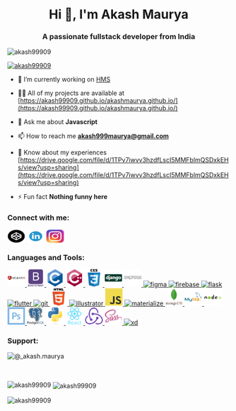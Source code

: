 <h1 align="center">Hi 👋, I'm Akash Maurya</h1>
<h3 align="center">A passionate fullstack developer from India</h3>

<p align="left"> <img src="https://komarev.com/ghpvc/?username=akash99909&label=Profile%20views&color=0e75b6&style=flat" alt="akash99909" /> </p>

<p align="left"> <a href="https://github.com/ryo-ma/github-profile-trophy"><img src="https://github-profile-trophy.vercel.app/?username=akash99909" alt="akash99909" /></a> </p>

- 🔭 I’m currently working on [HMS](https://github.com/akash99909/Django---Hotel-Management-System)

- 👨‍💻 All of my projects are available at [https://akash99909.github.io/akashmaurya.github.io/](https://akash99909.github.io/akashmaurya.github.io/)

- 💬 Ask me about **Javascript**

- 📫 How to reach me **akash999maurya@gmail.com**

- 📄 Know about my experiences [https://drive.google.com/file/d/1TPv7iwvv3hzdfLscI5MMFblmQSDxkEHs/view?usp=sharing](https://drive.google.com/file/d/1TPv7iwvv3hzdfLscI5MMFblmQSDxkEHs/view?usp=sharing)

- ⚡ Fun fact **Nothing funny here**

<h3 align="left">Connect with me:</h3>
<p align="left">
<a href="https://codepen.io/akash99909" target="blank"><img align="center" src="https://github.com/akash99909/akash99909/blob/main/download1.png?raw=true" alt="akash99909" height="30" width="40" /></a>
<a href="https://linkedin.com/in/akash-maurya-a10431175" target="blank"><img align="center" src="https://github.com/akash99909/akash99909/blob/main/download2.png?raw=true" alt="akash-maurya-a10431175" height="30" width="40" /></a>
<a href="https://instagram.com/_akash.maurya" target="blank"><img align="center" src="https://github.com/akash99909/akash99909/blob/main/download3.jpg?raw=true" alt="_akash.maurya" height="30" width="40" /></a>
</p>

<h3 align="left">Languages and Tools:</h3>
<p align="left"> <a href="https://angular.io" target="_blank"> <img src="https://raw.githubusercontent.com/devicons/devicon/master/icons/angularjs/angularjs-original-wordmark.svg" alt="angularjs" width="40" height="40"/> </a> <a href="https://getbootstrap.com" target="_blank"> <img src="https://raw.githubusercontent.com/devicons/devicon/master/icons/bootstrap/bootstrap-plain-wordmark.svg" alt="bootstrap" width="40" height="40"/> </a> <a href="https://www.cprogramming.com/" target="_blank"> <img src="https://raw.githubusercontent.com/devicons/devicon/master/icons/c/c-original.svg" alt="c" width="40" height="40"/> </a> <a href="https://www.w3schools.com/cpp/" target="_blank"> <img src="https://raw.githubusercontent.com/devicons/devicon/master/icons/cplusplus/cplusplus-original.svg" alt="cplusplus" width="40" height="40"/> </a> <a href="https://www.w3schools.com/css/" target="_blank"> <img src="https://raw.githubusercontent.com/devicons/devicon/master/icons/css3/css3-original-wordmark.svg" alt="css3" width="40" height="40"/> </a> <a href="https://www.djangoproject.com/" target="_blank"> <img src="https://raw.githubusercontent.com/devicons/devicon/master/icons/django/django-original.svg" alt="django" width="40" height="40"/> </a> <a href="https://expressjs.com" target="_blank"> <img src="https://raw.githubusercontent.com/devicons/devicon/master/icons/express/express-original-wordmark.svg" alt="express" width="40" height="40"/> </a> <a href="https://www.figma.com/" target="_blank"> <img src="https://www.vectorlogo.zone/logos/figma/figma-icon.svg" alt="figma" width="40" height="40"/> </a> <a href="https://firebase.google.com/" target="_blank"> <img src="https://www.vectorlogo.zone/logos/firebase/firebase-icon.svg" alt="firebase" width="40" height="40"/> </a> <a href="https://flask.palletsprojects.com/" target="_blank"> <img src="https://www.vectorlogo.zone/logos/pocoo_flask/pocoo_flask-icon.svg" alt="flask" width="40" height="40"/> </a> <a href="https://flutter.dev" target="_blank"> <img src="https://www.vectorlogo.zone/logos/flutterio/flutterio-icon.svg" alt="flutter" width="40" height="40"/> </a> <a href="https://git-scm.com/" target="_blank"> <img src="https://www.vectorlogo.zone/logos/git-scm/git-scm-icon.svg" alt="git" width="40" height="40"/> </a> <a href="https://www.w3.org/html/" target="_blank"> <img src="https://raw.githubusercontent.com/devicons/devicon/master/icons/html5/html5-original-wordmark.svg" alt="html5" width="40" height="40"/> </a> <a href="https://www.adobe.com/in/products/illustrator.html" target="_blank"> <img src="https://www.vectorlogo.zone/logos/adobe_illustrator/adobe_illustrator-icon.svg" alt="illustrator" width="40" height="40"/> </a> <a href="https://developer.mozilla.org/en-US/docs/Web/JavaScript" target="_blank"> <img src="https://raw.githubusercontent.com/devicons/devicon/master/icons/javascript/javascript-original.svg" alt="javascript" width="40" height="40"/> </a> <a href="https://materializecss.com/" target="_blank"> <img src="https://raw.githubusercontent.com/prplx/svg-logos/5585531d45d294869c4eaab4d7cf2e9c167710a9/svg/materialize.svg" alt="materialize" width="40" height="40"/> </a> <a href="https://www.mongodb.com/" target="_blank"> <img src="https://raw.githubusercontent.com/devicons/devicon/master/icons/mongodb/mongodb-original-wordmark.svg" alt="mongodb" width="40" height="40"/> </a> <a href="https://www.mysql.com/" target="_blank"> <img src="https://raw.githubusercontent.com/devicons/devicon/master/icons/mysql/mysql-original-wordmark.svg" alt="mysql" width="40" height="40"/> </a> <a href="https://nodejs.org" target="_blank"> <img src="https://raw.githubusercontent.com/devicons/devicon/master/icons/nodejs/nodejs-original-wordmark.svg" alt="nodejs" width="40" height="40"/> </a> <a href="https://www.photoshop.com/en" target="_blank"> <img src="https://raw.githubusercontent.com/devicons/devicon/master/icons/photoshop/photoshop-line.svg" alt="photoshop" width="40" height="40"/> </a> <a href="https://www.postgresql.org" target="_blank"> <img src="https://raw.githubusercontent.com/devicons/devicon/master/icons/postgresql/postgresql-original-wordmark.svg" alt="postgresql" width="40" height="40"/> </a> <a href="https://www.python.org" target="_blank"> <img src="https://raw.githubusercontent.com/devicons/devicon/master/icons/python/python-original.svg" alt="python" width="40" height="40"/> </a> <a href="https://reactjs.org/" target="_blank"> <img src="https://raw.githubusercontent.com/devicons/devicon/master/icons/react/react-original-wordmark.svg" alt="react" width="40" height="40"/> </a> <a href="https://redux.js.org" target="_blank"> <img src="https://raw.githubusercontent.com/devicons/devicon/master/icons/redux/redux-original.svg" alt="redux" width="40" height="40"/> </a> <a href="https://sass-lang.com" target="_blank"> <img src="https://raw.githubusercontent.com/devicons/devicon/master/icons/sass/sass-original.svg" alt="sass" width="40" height="40"/> </a> <a href="https://www.adobe.com/products/xd.html" target="_blank"> <img src="https://cdn.worldvectorlogo.com/logos/adobe-xd.svg" alt="xd" width="40" height="40"/> </a> </p>

<h3 align="left">Support:</h3>
<p><a href="https://www.buymeacoffee.com/@_akash.maurya"> <img align="left" src="https://cdn.buymeacoffee.com/buttons/v2/default-yellow.png" height="50" width="210" alt="@_akash.maurya" /></a></p><br><br><br>

<p><img align="left" src="https://github-readme-stats.vercel.app/api/top-langs?username=akash99909&show_icons=true&locale=en&layout=compact" alt="akash99909" /></p>

<p>&nbsp;<img align="center" src="https://github-readme-stats.vercel.app/api?username=akash99909&show_icons=true&locale=en" alt="akash99909" /></p>

<p><img align="center" src="https://github-readme-streak-stats.herokuapp.com/?user=akash99909&" alt="akash99909" /></p>


